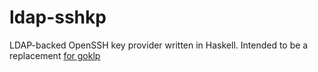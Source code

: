 # ldap-sshkp
LDAP-backed OpenSSH key provider written in Haskell.
Intended to be a replacement [for goklp](https://github.com/AppliedTrust/goklp)
